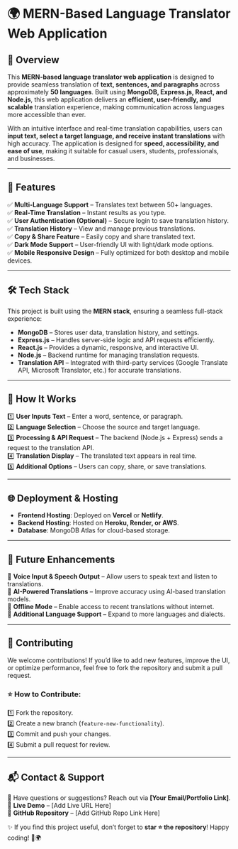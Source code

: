 
# 🌍 MERN-Based Language Translator Web Application  

## 📌 Overview  
This **MERN-based language translator web application** is designed to provide seamless translation of **text, sentences, and paragraphs** across approximately **50 languages**. Built using **MongoDB, Express.js, React, and Node.js**, this web application delivers an **efficient, user-friendly, and scalable** translation experience, making communication across languages more accessible than ever.  

With an intuitive interface and real-time translation capabilities, users can **input text, select a target language, and receive instant translations** with high accuracy. The application is designed for **speed, accessibility, and ease of use**, making it suitable for casual users, students, professionals, and businesses.  

---  

## 🚀 Features  
✅ **Multi-Language Support** – Translates text between 50+ languages.  
✅ **Real-Time Translation** – Instant results as you type.  
✅ **User Authentication (Optional)** – Secure login to save translation history.  
✅ **Translation History** – View and manage previous translations.  
✅ **Copy & Share Feature** – Easily copy and share translated text.  
✅ **Dark Mode Support** – User-friendly UI with light/dark mode options.  
✅ **Mobile Responsive Design** – Fully optimized for both desktop and mobile devices.  

---  

## 🛠️ Tech Stack  
This project is built using the **MERN stack**, ensuring a seamless full-stack experience:  

- **MongoDB** – Stores user data, translation history, and settings.  
- **Express.js** – Handles server-side logic and API requests efficiently.  
- **React.js** – Provides a dynamic, responsive, and interactive UI.  
- **Node.js** – Backend runtime for managing translation requests.  
- **Translation API** – Integrated with third-party services (Google Translate API, Microsoft Translator, etc.) for accurate translations.  

---  

## 🔄 How It Works  
1️⃣ **User Inputs Text** – Enter a word, sentence, or paragraph.  
2️⃣ **Language Selection** – Choose the source and target language.  
3️⃣ **Processing & API Request** – The backend (Node.js + Express) sends a request to the translation API.  
4️⃣ **Translation Display** – The translated text appears in real time.  
5️⃣ **Additional Options** – Users can copy, share, or save translations.  

---  

## 🌐 Deployment & Hosting  
- **Frontend Hosting**: Deployed on **Vercel** or **Netlify**.  
- **Backend Hosting**: Hosted on **Heroku, Render, or AWS**.  
- **Database**: MongoDB Atlas for cloud-based storage.  

---  

## 📅 Future Enhancements  
🔹 **Voice Input & Speech Output** – Allow users to speak text and listen to translations.  
🔹 **AI-Powered Translations** – Improve accuracy using AI-based translation models.  
🔹 **Offline Mode** – Enable access to recent translations without internet.  
🔹 **Additional Language Support** – Expand to more languages and dialects.  

---  

## 🤝 Contributing  
We welcome contributions! If you’d like to add new features, improve the UI, or optimize performance, feel free to fork the repository and submit a pull request.  

### ⭐ How to Contribute:  
1️⃣ Fork the repository.  
2️⃣ Create a new branch (`feature-new-functionality`).  
3️⃣ Commit and push your changes.  
4️⃣ Submit a pull request for review.  

---  

## 📬 Contact & Support  
📧 Have questions or suggestions? Reach out via **[Your Email/Portfolio Link]**.  
🔗 **Live Demo** – [Add Live URL Here]  
🔗 **GitHub Repository** – [Add GitHub Repo Link Here]  

✨ If you find this project useful, don’t forget to **star ⭐ the repository**! Happy coding! 🚀🌍
